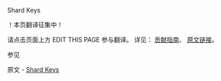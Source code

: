  Shard Keys

 ！本页翻译征集中！

请点击页面上方 EDIT THIS PAGE 参与翻译。
详见：
[贡献指南]( https://github.com/JinMuInfo/MongoDB-Manual-zh/blob/master/CONTRIBUTING.md )、
[原文链接](  https://docs.mongodb.com/manual/core/sharding-shard-key/  )。

 参见

原文 - [Shard Keys]( https://docs.mongodb.com/manual/core/sharding-shard-key/ )

